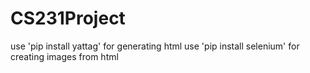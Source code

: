 # CS231Project
use 'pip install yattag' for generating html
use 'pip install selenium' for creating images from html
